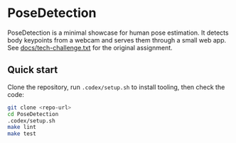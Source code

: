 # PoseDetection

PoseDetection is a minimal showcase for human pose estimation. It detects body
keypoints from a webcam and serves them through a small web app. See
[docs/tech-challenge.txt](docs/tech-challenge.txt) for the original assignment.

## Quick start

Clone the repository, run `.codex/setup.sh` to install tooling, then check the
code:

```bash
git clone <repo-url>
cd PoseDetection
.codex/setup.sh
make lint
make test
```
